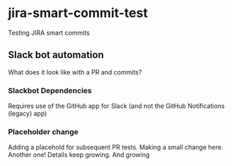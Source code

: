 # jira-smart-commit-test
Testing JIRA smart commits

## Slack bot automation
What does it look like with a PR and commits?

### Slackbot Dependencies
Requires use of the GitHub app for Slack (and not the GitHub Notifications (legacy) app)

### Placeholder change
Adding a placehold for subsequent PR tests. Making a small change here. Another one! Details keep growing. And growing